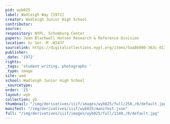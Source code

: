 ```yaml
---
pid: wyb025
label: Wadleigh Way [1972]
creator: Wadleigh Junior High School
contributor:
source:
respository: NYPL, Schomburg Center
papers: Jean Blackwell Hutson Research & Reference Division
location: Sc Ser.-M .W2437
sourcelink: https://digitalcollections.nypl.org/items/5aa86990-363c-0134-997c-00505686a51c
publisher:
_date: '1972'
rights:
_tags: 'student writing, photographs '
_type: image
site: wad
school: Wadleigh Junior High School
_sourcetype:
order: '25'
layout: wyb
collection: yb
thumbnail: "/img/derivatives/iiif/images/wyb025/full/250,/0/default.jpg"
manifest: "/img/derivatives/iiif/wyb025/manifest.json"
full: "/img/derivatives/iiif/images/wyb025/full/1140,/0/default.jpg"
---
```

